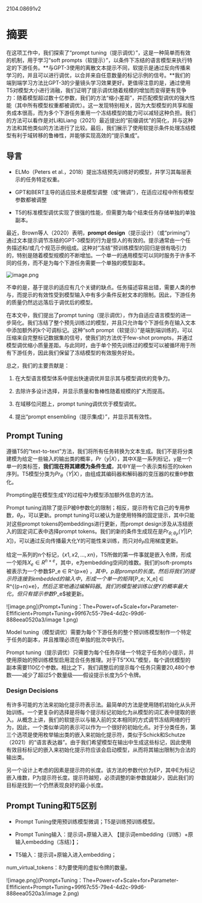 2104.08691v2

# 摘要

在这项工作中，我们探索了“prompt tuning（提示调优）”，这是一种简单而有效的机制，用于学习“soft prompts（软提示）”，以条件下冻结的语言模型来执行特定的下游任务。**与GPT-3使用的离散文本提示不同，软提示是通过反向传播来学习的，并且可以进行调优，以合并来自任意数量的标记示例的信号。**我们的端到端学习方法比GPT-3的少量镜头学习效果更好。更值得注意的是，通过使用T5对模型大小进行消融，我们证明了提示调优随着规模的增加而变得更有竞争力：随着模型超过数十亿参数，我们的方法“缩小差距”，并匹配模型调优的强大性能（其中所有模型权重都被调优）。这一发现特别相关，因为大型模型的共享和服务成本很高，而为多个下游任务重用一个冻结模型的能力可以减轻这种负担。我们的方法可以看作是对Li和Liang（2021）最近提出的“前缀调优”的简化，并与这种方法和其他类似的方法进行了比较。最后，我们展示了使用软提示条件处理冻结模型有利于域转移的鲁棒性，并能够实现高效的“提示集成”。

## 导言

- ELMo（Peters et al.，2018）提出冻结预先训练好的模型，并学习其每层表示的任务特定权重。

- GPT和BERT主导的适应技术是模型调整（或“微调”），在适应过程中所有模型参数都被调整

- T5的标准模型调优实现了很强的性能，但需要为每个结束任务存储单独的单独副本。

最近，Brown等人（2020）表明，**prompt design**（提示设计）（或“priming”）通过文本提示调节冻结的GPT-3模型的行为是惊人的有效的。提示通常由一个任务描述和/或几个规范示例组成。这种对“冻结”预训练模型的回归是很有吸引力的，特别是随着模型规模的不断增加。一个单一的通用模型可以同时服务于许多不同的任务，而不是为每个下游任务需要一个单独的模型副本。

![image.png](Prompt+Tuning：The+Power+of+Scale+for+Parameter-Effificient+Prompt+Tuning+99f67c55-79e4-4d2c-99d6-888eea0520a3/image.png)

不幸的是，基于提示的适应有几个关键的缺点。任务描述容易出错，需要人类的参与，而提示的有效性受到模型输入中有多少条件反射文本的限制。因此，下游任务的质量仍然远远落后于调优后的模型。

在本文中，我们提出了prompt tuning（提示调优），作为自适应语言模型的进一步简化。我们冻结了整个预先训练过的模型，并且只允许每个下游任务在输入文本中添加额外的k个可调标记。这种“soft prompt（软提示）”是端到端训练的，可以压缩来自完整标记数据集的信号，使我们的方法优于few-shot prompts，并通过模型调优缩小质量差距。与此同时，由于单个预先训练过的模型可以被循环用于所有下游任务，因此我们保留了冻结模型的有效服务好处。

总之，我们的主要贡献是：

1. 在大型语言模型体系中提出快速调优并显示其与模型调优的竞争力。 

2. 去除许多设计选择，并显示质量和鲁棒性随着规模的扩大而提高。 

3. 在域移位问题上，prompt tuning调优优于模型调优。 

4. 提出“prompt ensembling（提示集成）”，并显示其有效性。

## Prompt Tuning

遵循T5的“text-to-text”方法，我们将所有任务转换为文本生成。我们不是将分类建模为给定一些输入的输出类的概率，$Pr（y|X）$，其中X是一系列标记，y是一个单一的类标签，**我们现在将其建模为条件生成**，其中Y是一个表示类标签的token序列。T5模型分类为$Pr _\theta（Y |X）$，由组成其编码器和解码器的变压器的权重θ参数化。

Prompting是在模型生成Y的过程中为模型添加额外信息的方法。

Prompt tuning消除了提示P被θ参数化的限制；相反，提示符有它自己的专用参数，$θ_P$，可以更新。prompt tuning可以被认为是使用特殊的固定提示，其中只能对这些prompt tokens的embeddings进行更新，而prompt  design涉及从冻结嵌入的固定词汇表中选择prompt tokens。我们的新的条件生成现在是$Pr_{θ;θ_P}(Y|[P;X])$，可以通过反向传播最大化Y的可能性来训练，而只对$θ_P$应用梯度更新。

给定一系列的n个标记，$\{x1,x2,…,xn\}$，T5所做的第一件事就是嵌入令牌，形成一个矩阵$X_e ∈ R^{n×e}$，其中，e为embedding空间的维数。我们的soft-prompts被表示为一个参数$P_e ∈ R^{p×e} $，其中，p是prompt的长度。然后将我们的提示符连接到embedded的输入中，形成一个单一的矩阵$[P_e; X_e] ∈ R^{(p+n)×e}$，然后正常地通过编解码器。我们的模型被训练以使Y的概率最大化，但只有提示参数$P_e$被更新。

![image.png](Prompt+Tuning：The+Power+of+Scale+for+Parameter-Effificient+Prompt+Tuning+99f67c55-79e4-4d2c-99d6-888eea0520a3/image 1.png)

Model tuning（模型调优）需要为每个下游任务的整个预训练模型制作一个特定于任务的副本，并且推理必须在单独的批次中执行。

Prompt tuning（提示调优）只需要为每个任务存储一个特定于任务的小提示，并使用原始的预训练模型启用混合任务推理。对于T5“XXL”模型，每个调优模型的副本需要110亿个参数。相比之下，我们调整后的提示每个任务只需要20,480个参数——减少了超过5个数量级——假设提示长度为5个令牌。

### Design Decisions

有许多可能的方法来初始化提示符表示法。最简单的方法是使用随机初始化从头开始训练。一个更复杂的选择是将每个提示标记初始化为从模型的词汇表中提取的嵌入。从概念上讲，我们的软提示以与输入前的文本相同的方式调节冻结网络的行为，因此，一个类似单词的表示可以作为一个很好的初始化点。对于分类任务，第三个选项是使用枚举输出类的嵌入来初始化提示符，类似于Schick和Schutze（2021）的“语言表达器”。由于我们希望模型在输出中生成这些标记，因此使用有效目标标记的嵌入来初始化提示符应该会启动模型，从而将其输出限制为合法的输出类。

另一个设计上考虑的因素是提示符的长度。该方法的参数代价为EP，其中E为标记嵌入维数，P为提示符长度。提示符越短，必须调整的新参数就越少，因此我们的目标是找到一个仍然表现良好的最小长度。

## Prompt Tuning和T5区别

- Prompt Tuning使用预训练模型微调；T5是训练预训练模型。

- Prompt Tuning输入：提示词+原输入进入 【提示词embedding（训练）+原输入embedding（冻结）】；    

- T5输入：提示词+原输入进入embedding；

num_virtual_tokens：8为要使用的虚拟令牌的数量。

![image.png](Prompt+Tuning：The+Power+of+Scale+for+Parameter-Effificient+Prompt+Tuning+99f67c55-79e4-4d2c-99d6-888eea0520a3/image 2.png)

